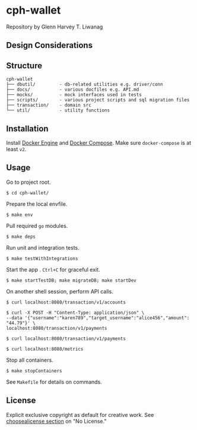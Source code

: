 # cph-wallet
Repository by Glenn Harvey T. Liwanag

## Design Considerations

## Structure
```
cph-wallet
├── dbutil/         - db-related utilities e.g. driver/conn
├── docs/           - various docfiles e.g. API.md
├── mocks/          - mock interfaces used in tests
├── scripts/        - various project scripts and sql migration files
├── transaction/    - domain src
└── util/           - utility functions

```

## Installation
Install [Docker Engine](https://docs.docker.com/get-docker/) and [Docker Compose](https://docs.docker.com/compose/install/). Make sure `docker-compose` is at least `v2`.

## Usage
Go to project root.
```
$ cd cph-wallet/
```

Prepare the local envfile.
```
$ make env
```

Pull required `go` modules.
```
$ make deps
```

Run unit and integration tests.
```
$ make testWithIntegrations
```

Start the app . `Ctrl+C` for graceful exit.
```
$ make startTestDB; make migrateDB; make startDev
```

On another shell session, perform API calls.
```
$ curl localhost:8080/transaction/v1/accounts

$ curl -X POST -H "Content-Type: application/json" \
--data '{"username":"karen789","target_username":"alice456","amount": "44.79"}' \
localhost:8080/transaction/v1/payments

$ curl localhost:8080/transaction/v1/payments

$ curl localhost:8080/metrics
```

Stop all containers.
```
$ make stopContainers
```

See `Makefile` for details on commands.

## License
Explicit exclusive copyright as default for creative work. See [choosealicense section](https://choosealicense.com/no-permission/) on "No License."
